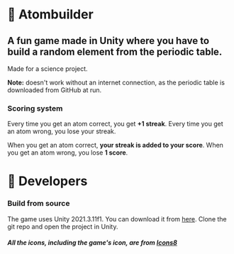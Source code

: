# 🔬 Atombuilder

## A fun game made in Unity where you have to build a random element from the periodic table.

Made for a science project.

**Note:** doesn't work without an internet connection, as the periodic table is downloaded from GitHub at run.

### Scoring system

Every time you get an atom correct, you get **+1 streak**.
Every time you get an atom wrong, you lose your streak.

When you get an atom correct, **your streak is added to your score**.
When you get an atom wrong, you lose **1 score**.

# 🚀 Developers

### Build from source

The game uses Unity 2021.3.11f1. You can download it from [here](https://unity.com/download/).
Clone the git repo and open the project in Unity.

##### All the icons, including the game's icon, are from [Icons8](https://icons8.com)
